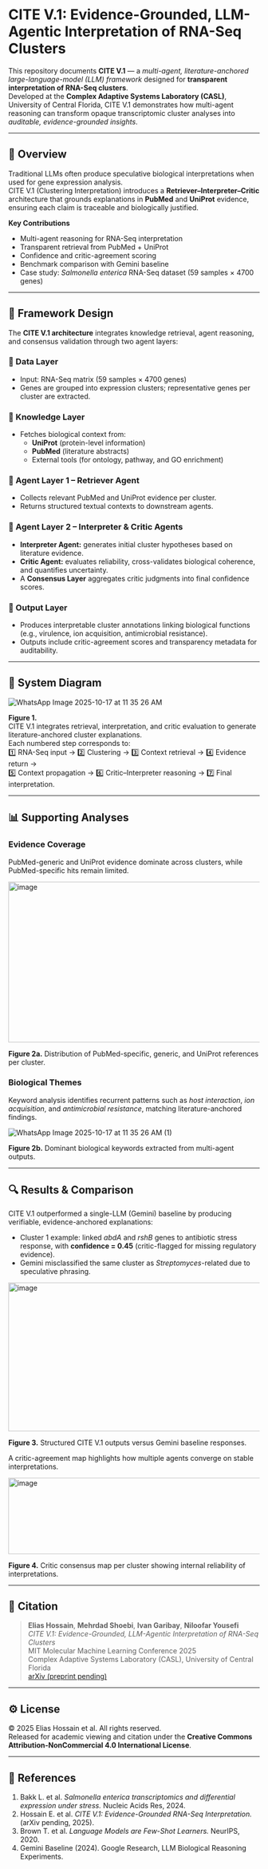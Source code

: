 # CITE V.1: Evidence-Grounded, LLM-Agentic Interpretation of RNA-Seq Clusters

This repository documents **CITE V.1** — a *multi-agent, literature-anchored large-language-model (LLM) framework* designed for **transparent interpretation of RNA-Seq clusters**.  
Developed at the **Complex Adaptive Systems Laboratory (CASL)**, University of Central Florida, CITE V.1 demonstrates how multi-agent reasoning can transform opaque transcriptomic cluster analyses into *auditable, evidence-grounded insights*.

---

## 🧬 Overview

Traditional LLMs often produce speculative biological interpretations when used for gene expression analysis.  
CITE V.1 (Clustering Interpretation) introduces a **Retriever–Interpreter–Critic** architecture that grounds explanations in **PubMed** and **UniProt** evidence, ensuring each claim is traceable and biologically justified.

**Key Contributions**
- Multi-agent reasoning for RNA-Seq interpretation  
- Transparent retrieval from PubMed + UniProt  
- Confidence and critic-agreement scoring  
- Benchmark comparison with Gemini baseline  
- Case study: *Salmonella enterica* RNA-Seq dataset (59 samples × 4700 genes)

---

## 🧠 Framework Design

The **CITE V.1 architecture** integrates knowledge retrieval, agent reasoning, and consensus validation through two agent layers:

### 🔹 Data Layer
- Input: RNA-Seq matrix (59 samples × 4700 genes)
- Genes are grouped into expression clusters; representative genes per cluster are extracted.

### 🔹 Knowledge Layer
- Fetches biological context from:
  - **UniProt** (protein-level information)
  - **PubMed** (literature abstracts)
  - External tools (for ontology, pathway, and GO enrichment)

### 🔹 Agent Layer 1 – Retriever Agent
- Collects relevant PubMed and UniProt evidence per cluster.  
- Returns structured textual contexts to downstream agents.

### 🔹 Agent Layer 2 – Interpreter & Critic Agents
- **Interpreter Agent:** generates initial cluster hypotheses based on literature evidence.  
- **Critic Agent:** evaluates reliability, cross-validates biological coherence, and quantifies uncertainty.  
- A **Consensus Layer** aggregates critic judgments into final confidence scores.

### 🔹 Output Layer
- Produces interpretable cluster annotations linking biological functions (e.g., virulence, ion acquisition, antimicrobial resistance).  
- Outputs include critic-agreement scores and transparency metadata for auditability.

---

## 🧩 System Diagram

![WhatsApp Image 2025-10-17 at 11 35 26 AM](https://github.com/user-attachments/assets/d7b82ccc-033a-4ad0-906f-9669e892f272)


**Figure 1.**  
CITE V.1 integrates retrieval, interpretation, and critic evaluation to generate literature-anchored cluster explanations.  
Each numbered step corresponds to:  
1️⃣ RNA-Seq input → 2️⃣ Clustering → 3️⃣ Context retrieval → 4️⃣ Evidence return →  
5️⃣ Context propagation → 6️⃣ Critic–Interpreter reasoning → 7️⃣ Final interpretation.

---

## 📊 Supporting Analyses

### Evidence Coverage
PubMed-generic and UniProt evidence dominate across clusters, while PubMed-specific hits remain limited.

<img width="746" height="322" alt="image" src="https://github.com/user-attachments/assets/2eb7c2d3-47c3-474d-93db-d43c7e7e1522" />

**Figure 2a.** Distribution of PubMed-specific, generic, and UniProt references per cluster.

### Biological Themes
Keyword analysis identifies recurrent patterns such as *host interaction*, *ion acquisition*, and *antimicrobial resistance*, matching literature-anchored findings.

![WhatsApp Image 2025-10-17 at 11 35 26 AM (1)](https://github.com/user-attachments/assets/33a367ef-a277-4cbb-8a9a-0d4342a3ee2b)

**Figure 2b.** Dominant biological keywords extracted from multi-agent outputs.

---

## 🔍 Results & Comparison

CITE V.1 outperformed a single-LLM (Gemini) baseline by producing verifiable, evidence-anchored explanations:
- Cluster 1 example: linked *abdA* and *rshB* genes to antibiotic stress response, with **confidence = 0.45** (critic-flagged for missing regulatory evidence).  
- Gemini misclassified the same cluster as *Streptomyces*-related due to speculative phrasing.

<img width="689" height="298" alt="image" src="https://github.com/user-attachments/assets/ee9bbe26-5914-4f36-8a9f-9b933f1b5e5e" />
 
**Figure 3.** Structured CITE V.1 outputs versus Gemini baseline responses.

A critic-agreement map highlights how multiple agents converge on stable interpretations.

<img width="663" height="153" alt="image" src="https://github.com/user-attachments/assets/d0656afa-8197-4434-bdef-9abf1f575a91" />

**Figure 4.** Critic consensus map per cluster showing internal reliability of interpretations.

---

## 🧾 Citation

> **Elias Hossain**, **Mehrdad Shoebi**, **Ivan Garibay**, **Niloofar Yousefi**  
> *CITE V.1: Evidence-Grounded, LLM-Agentic Interpretation of RNA-Seq Clusters*  
> MIT Molecular Machine Learning Conference 2025  
> Complex Adaptive Systems Laboratory (CASL), University of Central Florida  
> [arXiv (preprint pending)](https://arxiv.org/abs/25xx.xxxxx)

---

## ⚙️ License
© 2025 Elias Hossain et al. All rights reserved.  
Released for academic viewing and citation under the **Creative Commons Attribution-NonCommercial 4.0 International License**.

---

## 🧾 References
1. Bakk L. et al. *Salmonella enterica transcriptomics and differential expression under stress.* Nucleic Acids Res, 2024.  
2. Hossain E. et al. *CITE V.1: Evidence-Grounded RNA-Seq Interpretation.* (arXiv pending, 2025).  
3. Brown T. et al. *Language Models are Few-Shot Learners.* NeurIPS, 2020.  
4. Gemini Baseline (2024). Google Research, LLM Biological Reasoning Experiments.  
